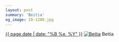 ```yaml
---
layout: post
summary: 'Beitia'
og_image: 10-1280.jpg
---
```


<p>
  <time><a href="/10">{{ page.date | date: "%B %e, %Y" }}</a></time>
  <a href="/10"><img src="{{ site.assets_url }}/10-640.jpg" srcset="{{ site.assets_url }}/10-1280.jpg 1280w, {{ site.assets_url }}/10-960.jpg 960w, {{ site.assets_url }}/10-640.jpg 640w, {{ site.assets_url }}/10-320.jpg 320w" sizes="(min-width: 700px) 50vw, calc(100vw - 2rem)" alt="Beitia" /></a>
  <span>Beitia</span>
</p>
